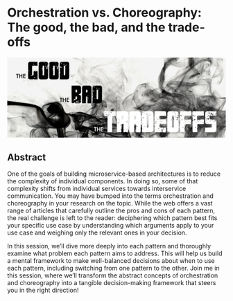 # Orchestration vs. Choreography: The good, the bad, and the trade-offs

![good bad tradeoffs](good-bad-tradeoffs.png)

## Abstract

One of the goals of building microservice-based architectures is to reduce the complexity of individual components. In doing so, some of that complexity shifts from individual services towards interservice communication. You may have bumped into the terms orchestration and choreography in your research on the topic. While the web offers a vast range of articles that carefully outline the pros and cons of each pattern, the real challenge is left to the reader: deciphering which pattern best fits your specific use case by understanding which arguments apply to your use case and weighing only the relevant ones in your decision.

In this session, we’ll dive more deeply into each pattern and thoroughly examine what problem each pattern aims to address. This will help us build a mental framework to make well-balanced decisions about when to use each pattern, including switching from one pattern to the other. Join me in this session, where we’ll transform the abstract concepts of orchestration and choreography into a tangible decision-making framework that steers you in the right direction!
